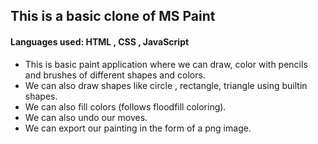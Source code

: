 ## This is a basic clone of MS Paint 
#### Languages used: HTML , CSS , JavaScript

- This is basic paint application where we can draw, color  with pencils and brushes of different shapes and colors. 
- We can also draw shapes like circle , rectangle, triangle using builtin shapes. 
- We can also fill colors (follows floodfill coloring).
- We can also undo our moves. 
- We can export our painting in the form of a png image. 
